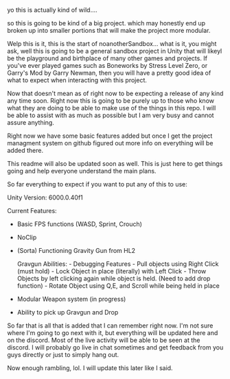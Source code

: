 yo this is actually kind of wild....

so this is going to be kind of a big project. which may honestly end up broken up into smaller portions that will make the project more modular. 

Welp this is it, this is the start of noanotherSandbox... what is it, you might ask, well this is going to be a general sandbox project in Unity that will likeyl be the playground
and birthplace of many other games and projects. If you've ever played games such as Boneworks by Stress Level Zero, or Garry's Mod by Garry Newman, then you will have a pretty good 
idea of what to expect when interacting with this project. 

Now that doesn't mean as of right now to be expecting a release of any kind any time soon. Right now this is going to be purely up to those who know what they
are doing to be able to make use of the things in this repo. I will be able to assist with as much as possible but I am very busy and cannot assure anything. 

Right now we have some basic features added but once I get the project managment system on github figured out more info on everything will be added there. 

This readme will also be updated soon as well. This is just here to get things going and help everyone understand the main plans. 

So far everything to expect if you want to put any of this to use:

Unity Version: 6000.0.40f1

Current Features:

- Basic FPS functions (WASD, Sprint, Crouch)
- NoClip
- (Sorta) Functioning Gravity Gun from HL2
  
     Gravgun Abilities:
        - Debugging Features
        - Pull objects using Right Click (must hold)
        - Lock Object in place (literally) with Left Click
        - Throw Objects by left clicking again while object is held. (Need to add drop function)
        - Rotate Object using Q,E, and Scroll while being held in place
  
- Modular Weapon system (in progress)
- Ability to pick up Gravgun and Drop

So far that is all that is added that I can remember right now. I'm not sure where I'm going to go next with it, but everything will be updated here and on the discord. Most of the live activity
will be able to be seen at the discord. I will probably go live in chat sometimes and get feedback from you guys directly or just to simply hang out. 

Now enough rambling, lol. I will update this later like I said. 
